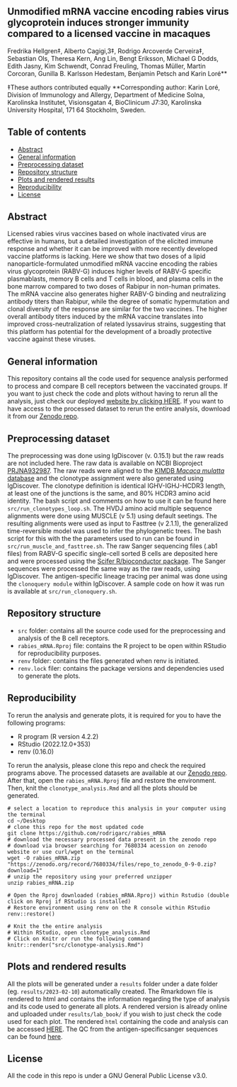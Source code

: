 ## Unmodified mRNA vaccine encoding rabies virus glycoprotein induces stronger immunity compared to a licensed vaccine in macaques

Fredrika Hellgren‡, Alberto Cagigi,3‡, Rodrigo Arcoverde Cerveira‡, Sebastian Ols, Theresa Kern, Ang Lin, Bengt Eriksson, Michael G Dodds, Edith Jasny, Kim Schwendt, Conrad Freuling, Thomas Müller, Martin Corcoran, Gunilla B. Karlsson Hedestam, Benjamin Petsch and Karin Loré**

‡These authors contributed equally
**Corresponding author: Karin Loré, Division of Immunology and Allergy, Department of Medicine Solna, Karolinska Institutet, Visionsgatan 4, BioClinicum J7:30, Karolinska University Hospital, 171 64 Stockholm, Sweden.


## Table of contents
* [Abstract](#abstract)
* [General information](#general-information)
* [Preprocessing dataset](#preprocessing-dataset)
* [Repository structure](#repository-structure)
* [Plots and rendered results](#plots-and-rendered-results)
* [Reproducibility](#reproducibility)
* [License](#license)

## Abstract

Licensed rabies virus vaccines based on whole inactivated virus are effective in humans, but a detailed investigation of the elicited immune response and whether it can be improved with more recently developed vaccine platforms is lacking. Here we show that two doses of a lipid nanoparticle-formulated unmodified mRNA vaccine encoding the rabies virus glycoprotein (RABV-G) induces higher levels of RABV-G specific plasmablasts, memory B cells and T cells in blood, and plasma cells in the bone marrow compared to two doses of Rabipur in non-human primates. The mRNA vaccine also generates higher RABV-G binding and neutralizing antibody titers than Rabipur, while the degree of somatic hypermutation and clonal diversity of the response are similar for the two vaccines. The higher overall antibody titers induced by the mRNA vaccine translates into improved cross-neutralization of related lyssavirus strains, suggesting that this platform has potential for the development of a broadly protective vaccine against these viruses.

## General information

This repository contains all the code used for sequence analysis performed to process and compare B cell receptors between the vaccinated groups. If you want to just check the code and plots without having to rerun all the analysis, just check our deployed [website by clicking HERE](https://rodrigarc.github.io/rabies_mRNA/results/lab_book/bcr-repertoire-analysis.html). If you want to have access to the processed dataset to rerun the entire analysis, download it from our [Zenodo repo](https://zenodo.org/record/7680334).

## Preprocessing dataset

The preprocessing was done using IgDiscover (v. 0.15.1) but the raw reads are not included here. The raw data is available on NCBI Bioproject [PRJNA932987](https://www.ncbi.nlm.nih.gov/bioproject/932987). 
The raw reads were aligned to the [KIMDB *Macaca mulatta* database](http://kimdb.gkhlab.se/datasets/) and the clonotype assignment were also generated using IgDiscover. The clonotype definition is identical IGHV-IGHJ-HCDR3 length, at least one of the junctions is the same, and 80% HCDR3 amino acid identity. The bash script and comments on how to use it can be found here `src/run_clonotypes_loop.sh`. The HVDJ amino acid multiple sequence alignments were done using MUSCLE (v 5.1) using default seetings. The resulting alignments were used as input to Fasttree (v 2.1.1), the generalized time-reversible model was used to infer the phylogenetic trees. The bash script for this with the the parameters used to run can be found in `src/run_muscle_and_fasttree.sh`. The raw Sanger sequencing files (.ab1 files) from RABV-G specific single-cell sorted B cells are deposited here and were processed using the [Scifer R/bioconductor package](http://doi.org/10.18129/B9.bioc.scifer). The Sanger sequences were processed the same way as the raw reads, using IgDiscover. The antigen-specific lineage tracing per animal was done using the `clonoquery module` within IgDiscover. A sample code on how it was run is available at `src/run_clonoquery.sh`.

## Repository structure
 - `src` folder: contains all the source code used for the preprocessing and analysis of the B cell receptors.
 - `rabies_mRNA.Rproj` file: contains the R project to be open within RStudio for reproducibility purposes.
 - `renv` folder: contains the files generated when renv is initiated. 
 - `renv.lock` filer: contains the package versions and dependencies used to generate the plots.
 
## Reproducibility

To rerun the analysis and generate plots, it is required for you to have the following programs:
 - R program (R version 4.2.2)
 - RStudio (2022.12.0+353)
 - renv (0.16.0)
 
To rerun the analysis, please clone this repo and check the required programs above. The processed datasets are available at our [Zenodo repo](https://zenodo.org/record/7680334). After that, open the `rabies_mRNA.Rproj` file and restore the environment. Then, knit the `clonotype_analysis.Rmd` and all the plots should be generated. 


```
# select a location to reproduce this analysis in your computer using the terminal
cd ~/Desktop
# clone this repo for the most updated code
git clone https://github.com/rodrigarc/rabies_mRNA
# download the necessary processed data present in the zenodo repo
# download via browser searching for 7680334 acession on zenodo website or use curl/wget on the terminal
wget -O rabies_mRNA.zip "https://zenodo.org/record/7680334/files/repo_to_zenodo_0-9-0.zip?download=1"
# unzip the repository using your preferred unzipper
unzip rabies_mRNA.zip

# Open the Rproj downloaded (rabies_mRNA.Rproj) within Rstudio (double click on Rproj if RStudio is installed)
# Restore environment using renv on the R console within RStudio
renv::restore()

# Knit the the entire analysis
# Within RStudio, open clonotype_analysis.Rmd
# Click on Knitr or run the following command
knitr::render("src/clonotype-analysis.Rmd")

```

## Plots and rendered results

All the plots will be generated under a `results` folder under a date folder (eg. `results/2023-02-10`) automatically created. The Rmarkdown file is rendered to html and contains the information regarding the type of analysis and its code used to generate all plots. A rendered version is already online and uploaded under `results/lab_book/` if you wish to just check the code used for each plot. The rendered `html` containing the code and analysis can be accessed [HERE](https://rodrigarc.github.io/rabies_mRNA/results/lab_book/bcr-repertoire-analysis.html). The QC from the antigen-specificsanger sequences can be found [here](https://rodrigarc.github.io/rabies_mRNA/results/lab_book/template_all_HC.html).


## License

All the code in this repo is under a GNU General Public License v3.0.
